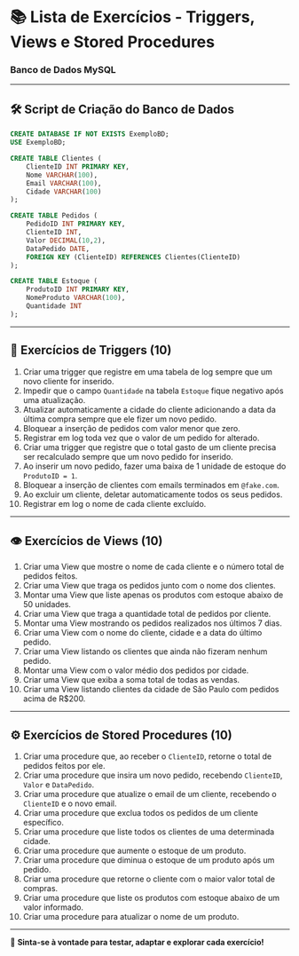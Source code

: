 
# 📚 Lista de Exercícios - Triggers, Views e Stored Procedures  
### Banco de Dados MySQL

---

## 🛠️ Script de Criação do Banco de Dados

```sql
CREATE DATABASE IF NOT EXISTS ExemploBD;
USE ExemploBD;

CREATE TABLE Clientes (
    ClienteID INT PRIMARY KEY,
    Nome VARCHAR(100),
    Email VARCHAR(100),
    Cidade VARCHAR(100)
);

CREATE TABLE Pedidos (
    PedidoID INT PRIMARY KEY,
    ClienteID INT,
    Valor DECIMAL(10,2),
    DataPedido DATE,
    FOREIGN KEY (ClienteID) REFERENCES Clientes(ClienteID)
);

CREATE TABLE Estoque (
    ProdutoID INT PRIMARY KEY,
    NomeProduto VARCHAR(100),
    Quantidade INT
);
````

---

## 🔁 Exercícios de **Triggers** (10)

1. Criar uma trigger que registre em uma tabela de log sempre que um novo cliente for inserido.
2. Impedir que o campo `Quantidade` na tabela `Estoque` fique negativo após uma atualização.
3. Atualizar automaticamente a cidade do cliente adicionando a data da última compra sempre que ele fizer um novo pedido.
4. Bloquear a inserção de pedidos com valor menor que zero.
5. Registrar em log toda vez que o valor de um pedido for alterado.
6. Criar uma trigger que registre que o total gasto de um cliente precisa ser recalculado sempre que um novo pedido for inserido.
7. Ao inserir um novo pedido, fazer uma baixa de 1 unidade de estoque do `ProdutoID = 1`.
8. Bloquear a inserção de clientes com emails terminados em `@fake.com`.
9. Ao excluir um cliente, deletar automaticamente todos os seus pedidos.
10. Registrar em log o nome de cada cliente excluído.

---

## 👁️ Exercícios de **Views** (10)

1. Criar uma View que mostre o nome de cada cliente e o número total de pedidos feitos.
2. Criar uma View que traga os pedidos junto com o nome dos clientes.
3. Montar uma View que liste apenas os produtos com estoque abaixo de 50 unidades.
4. Criar uma View que traga a quantidade total de pedidos por cliente.
5. Montar uma View mostrando os pedidos realizados nos últimos 7 dias.
6. Criar uma View com o nome do cliente, cidade e a data do último pedido.
7. Criar uma View listando os clientes que ainda não fizeram nenhum pedido.
8. Montar uma View com o valor médio dos pedidos por cidade.
9. Criar uma View que exiba a soma total de todas as vendas.
10. Criar uma View listando clientes da cidade de São Paulo com pedidos acima de R\$200.

---

## ⚙️ Exercícios de **Stored Procedures** (10)

1. Criar uma procedure que, ao receber o `ClienteID`, retorne o total de pedidos feitos por ele.
2. Criar uma procedure que insira um novo pedido, recebendo `ClienteID`, `Valor` e `DataPedido`.
3. Criar uma procedure que atualize o email de um cliente, recebendo o `ClienteID` e o novo email.
4. Criar uma procedure que exclua todos os pedidos de um cliente específico.
5. Criar uma procedure que liste todos os clientes de uma determinada cidade.
6. Criar uma procedure que aumente o estoque de um produto.
7. Criar uma procedure que diminua o estoque de um produto após um pedido.
8. Criar uma procedure que retorne o cliente com o maior valor total de compras.
9. Criar uma procedure que liste os produtos com estoque abaixo de um valor informado.
10. Criar uma procedure para atualizar o nome de um produto.

---

🧪 **Sinta-se à vontade para testar, adaptar e explorar cada exercício!**


